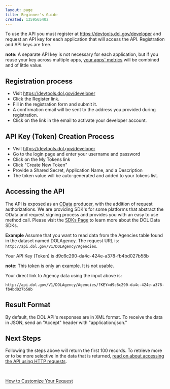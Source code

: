 ```yaml
---
layout: page
title: Beginner's Guide
created: 1359565402
---
```



To use the API you must register at <a href="https://devtools.dol.gov/developer">https://devtools.dol.gov/developer</a> and request an API key for each application that will access the API. Registration and API keys are free.
<div class="guide_note">
    <strong>note:</strong> A separate API key is not necessary for each application, but if you reuse your key across multiple apps, <a href="http://developer.dol.gov/dataset/api-metrics-key">your apps' metrics</a> will be combined and of little value.
</div>

<h2>Registration process</h2>

<ul>
	<li>Visit <a href="https://devtools.dol.gov/developer">https://devtools.dol.gov/developer</a></li>
	<li>Click the Register link.</li>
	<li>Fill in the registration form and submit it.</li>
	<li>A confirmation email will be sent to the address you provided during registration.</li>
	<li>Click on the link in the email to activate your developer account.</li>
</ul>

<h2>API Key (Token) Creation Process</h2>

<ul>
	<li>Visit <a href="https://devtools.dol.gov/developer">https://devtools.dol.gov/developer</a></li>
	<li>Go to the login page and enter your username and password</li>
	<li>Click on the My Tokens link</li>
	<li>Click "Create New Token"</li>
	<li>Provide a Shared Secret, Application Name, and a Description</li>
	<li>The token value will be auto-generated and added to your tokens list.</li>
</ul>

<h2><a name="accessing" class="anchor">Accessing the API</a></h2>

<p>The API is exposed as an <a href="http://www.odata.org/">OData</a> producer, with the addition of request authorizations. We are providing SDK's for some platforms that abstract the OData and request signing process and provides you with an easy to use method call. Please visit the <a href="{{ site.baseurl }}/sdk/">SDKs Page</a> to learn more about the DOL Data SDKs.</p>

<strong>Example</strong>
Assume that you want to read data from the Agencies table found in the dataset named DOLAgency. The request URL is: 
```http://api.dol.gov/V1/DOLAgency/Agencies```.

Your API Key (Token) is d9c6c290-da4c-424e-a378-fb4bd027b58b
<div class="guide_note"><strong>note:</strong> This token is only an example.  It is not usable.</div>

Your direct link to Agency data using the input above is:

```
http://api.dol.gov/V1/DOLAgency/Agencies/?KEY=d9c6c290-da4c-424e-a378-fb4bd027b58b
```
<h2 class="subtitle">Result Format</h2>

By default, the DOL API's responses are in XML format.  To receive the data in JSON, send an "Accept" header with "application/json."

<h2 class="subtitle">Next Steps</h2>

Following the steps above will return the first 100 records.  To retrieve more or to be more selective in the data that is returned, <a href="{{ site.baseurl }}/accessing-the-apis-using-http-requests/">read on about accessing the API using HTTP requests</a>.
<p>&nbsp;</p>



<a href="{{ site.baseurl }}/accessing-the-apis-using-http-requests/" class="button radius button_wide">How to Customize Your Request</a>

